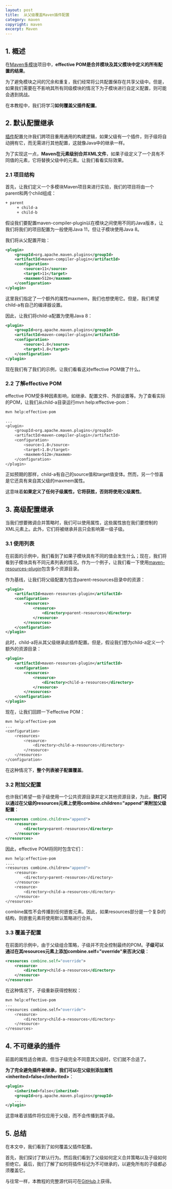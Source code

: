 ```yaml
---
layout: post
title:  从父级覆盖Maven插件配置
category: maven
copyright: maven
excerpt: Maven
---
```


## 1. 概述

在[Maven多模块](https://www.baeldung.com/maven-multi-module)项目中，**effective POM是合并模块及其父模块中定义的所有配置的结果**。

为了避免模块之间的冗余和重复，我们经常将公共配置保存在共享父级中。但是，如果我们需要在不影响其所有同级模块的情况下为子模块进行自定义配置，则可能会遇到挑战。

在本教程中，我们将学习**如何覆盖父插件配置**。

## 2. 默认配置继承

[插件](https://maven.apache.org/guides/introduction/introduction-to-plugins.html)配置允许我们跨项目重用通用的构建逻辑，如果父级有一个插件，则子级将自动拥有它，而无需进行其他配置，这就像Java中的继承一样。

为了实现这一点，**Maven在元素级别合并XML文件**，如果子级定义了一个具有不同值的元素，它将替换父级中的元素。让我们看看实际效果。

### 2.1 项目结构

首先，让我们定义一个多模块Maven项目来进行实验，我们的项目将由一个parent和两个child组成：

```bash
+ parent
     + child-a
     + child-b
```

假设我们要配置maven-compiler-plugin以在模块之间使用不同的Java版本，让我们将我们的项目配置为一般使用Java 11，但让子模块使用Java 8。

我们将从父配置开始：

```xml
<plugin>
    <groupId>org.apache.maven.plugins</groupId>
    <artifactId>maven-compiler-plugin</artifactId>
    <configuration>
        <source>11</source>
        <target>11</target>
        <maxmem>512m</maxmem>
    </configuration>
</plugin>
```

这里我们指定了一个额外的属性maxmem，我们也想使用它。但是，我们希望child-a有自己的编译器设置。

因此，让我们将child-a配置为使用Java 8：

```xml
<plugin>
    <groupId>org.apache.maven.plugins</groupId>
    <artifactId>maven-compiler-plugin</artifactId>
    <configuration>
        <source>1.8</source>
        <target>1.8</target>
    </configuration>
</plugin>
```

现在我们有了我们的示例，让我们看看这对effective POM做了什么。

### 2.2 了解effective POM

effective POM受多种因素影响，如继承、配置文件、外部设置等。为了查看实际的POM，让我们从child-a目录运行mvn help:effective-pom：

```bash
mvn help:effective-pom

...
<plugin>
    <groupId>org.apache.maven.plugins</groupId>
    <artifactId>maven-compiler-plugin</artifactId>
    <configuration>
        <source>1.8</source>
        <target>1.8</target>
        <maxmem>512m</maxmem>
    </configuration>
</plugin>
```

正如预期的那样，child-a有自己的source值和target值变体。然而，另一个惊喜是它还具有来自其父级的maxmem属性。

这意味着**如果定义了任何子级属性，它将获胜，否则将使用父级属性**。

## 3. 高级配置继承

当我们想要微调合并策略时，我们可以使用属性，这些属性放在我们要控制的XML元素上。此外，它们将被继承并且只会影响第一级子级。

### 3.1 使用列表

在前面的示例中，我们看到了如果子模块具有不同的值会发生什么；现在，我们将看到子模块具有不同元素列表的情况。作为一个例子，让我们看一下使用[maven-resources-plugin](https://www.baeldung.com/maven-resources-plugin)包含多个资源目录。

作为基线，让我们将父级配置为包含parent-resources目录中的资源：

```xml
<plugin>
    <artifactId>maven-resources-plugin</artifactId>
    <configuration>
        <resources>
            <resource>
                <directory>parent-resources</directory>
            </resource>
        </resources>
    </configuration>
</plugin>
```

此时，child-a将从其父级继承此插件配置。但是，假设我们想为child-a定义一个额外的资源目录：

```xml
<plugin>
    <artifactId>maven-resources-plugin</artifactId>
    <configuration>
        <resources>
            <resource>
                <directory>child-a-resources</directory>
            </resource>
        </resources>
    </configuration>
</plugin>
```

现在，让我们回顾一下effective POM：

```bash
mvn help:effective-pom
...
<configuration>
    <resources>
        <resource>
            <directory>child-a-resources</directory>
        </resource>
    </resources>
</configuration>
```

在这种情况下，**整个列表被子配置覆盖**。

### 3.2 附加父配置

也许我们希望一些子级使用一个公共资源目录并定义其他资源目录，为此，**我们可以通过在父级的resources元素上使用combine.children="append"来附加父级配置**：

```xml
<resources combine.children="append">
    <resource>
        <directory>parent-resources</directory>
    </resource>
</resources>
```

因此，effective POM将同时包含它们：

```bash
mvn help:effective-pom
....
<resources combine.children="append">
    <resource>
        <directory>parent-resources</directory>
    </resource>
    <resource>
        <directory>child-a-resources</directory>
    </resource>
</resources>
```

combine属性不会传播到任何嵌套元素。因此，如果resources部分是一个复杂的结构，则嵌套元素将使用默认策略进行合并。

### 3.3 覆盖子配置

在前面的示例中，由于父级组合策略，子级并不完全控制最终的POM。**子级可以通过在其resources元素上添加combine.self="override"来否决父级**：

```xml
<resources combine.self="override">
    <resource>
        <directory>child-a-resources</directory>
    </resource>
</resources>
```

在这种情况下，子级重新获得控制权：

```bash
mvn help:effective-pom
...
<resources combine.self="override">
    <resource>
        <directory>child-a-resources</directory>
    </resource>
</resources>
```

## 4. 不可继承的插件

前面的属性适合微调，但当子级完全不同意其父级时，它们就不合适了。

**为了完全避免插件被继承，我们可以在父级别添加属性<inherited\>false</inherited\>**：

```xml
<plugin>
    <inherited>false</inherited>
    <groupId>org.apache.maven.plugins</groupId>
    ...
</plugin>
```

这意味着该插件将仅应用于父级，而不会传播到其子级。

## 5. 总结

在本文中，我们看到了如何覆盖父插件配置。

首先，我们探讨了默认行为。然后我们看到了父级如何定义合并策略以及子级如何拒绝它。最后，我们了解了如何将插件标记为不可继承的，以避免所有的子级都必须覆盖它。

与往常一样，本教程的完整源代码可在[GitHub](https://github.com/tuyucheng7/taketoday-tutorial4j/tree/master/maven.modules)上获得。